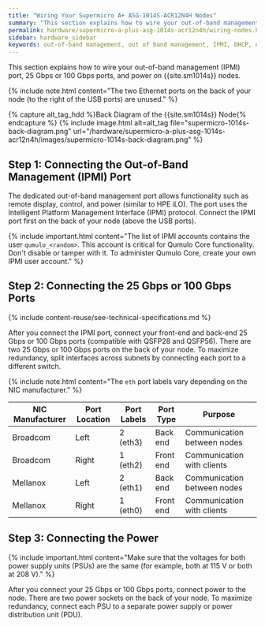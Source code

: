 ```yaml
---
title: "Wiring Your Supermicro A+ ASG-1014S-ACR12N4H Nodes"
summary: "This section explains how to wire your out-of-band management (IPMI) port, 100 Gbps ports, and power on Supermicro A+ ASG-1014S-ACR12N4H nodes."
permalink: hardware/supermicro-a-plus-asg-1014s-acr12n4h/wiring-nodes.html
sidebar: hardware_sidebar
keywords: out-of-band management, out of band management, IPMI, DHCP, network, networking, LAN, ipmitool, 100 Gbps, Ethernet, power, Supermicro 1014S, ACR12N4H
---
```


This section explains how to wire your out-of-band management (IPMI) port, 25 Gbps or 100 Gbps ports, and power on {{site.sm1014s}} nodes.

{% include note.html content="The two Ethernet ports on the back of your node (to the right of the USB ports) are unused." %}

{% capture alt_tag_hdd %}Back Diagram of the {{site.sm1014s}} Node{% endcapture %}
{% include image.html alt=alt_tag file="supermicro-1014s-back-diagram.png" url="/hardware/supermicro-a-plus-asg-1014s-acr12n4h/images/supermicro-1014s-back-diagram.png" %}

## Step 1: Connecting the Out-of-Band Management (IPMI) Port
The dedicated out-of-band management port allows functionality such as remote display, control, and power (similar to HPE iLO). The port uses the Intelligent Platform Management Interface (IPMI) protocol. Connect the IPMI port first on the back of your node (above the USB ports).

{% include important.html content="The list of IPMI accounts contains the user `qumulo_<random>`. This account is critical for Qumulo Core functionality. Don't disable or tamper with it. To administer Qumulo Core, create your own IPMI user account." %}


## Step 2: Connecting the 25 Gbps or 100 Gbps Ports
{% include content-reuse/see-technical-specifications.md %}

After you connect the IPMI port, connect your front-end and back-end 25 Gbps or 100 Gbps ports (compatible with QSFP28 and QSFP56). There are two 25 Gbps or 100 Gbps ports on the back of your node. To maximize redundancy, split interfaces across subnets by connecting each port to a different switch.

{% include note.html content="The `eth` port labels vary depending on the NIC manufacturer." %}

| NIC Manufacturer | Port Location | Port Labels | Port Type | Purpose                     |
| ---------------- | ------------- | ----------- | --------- | --------------------------- |
| Broadcom         | Left          | 2 (eth3)    | Back end  | Communication between nodes |
| Broadcom         | Right         | 1 (eth2)    | Front end | Communication with clients  |
| Mellanox         | Left          | 2 (eth1)    | Back end  | Communication between nodes |
| Mellanox         | Right         | 1 (eth0)    | Front end | Communication with clients  |


## Step 3: Connecting the Power
{% include important.html content="Make sure that the voltages for both power supply units (PSUs) are the same (for example, both at 115 V or both at 208 V)." %}

After you connect your 25 Gbps or 100 Gbps ports, connect power to the node. There are two power sockets on the back of your node. To maximize redundancy, connect each PSU to a separate power supply or power distribution unit (PDU).
